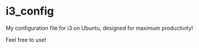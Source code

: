 # i3_config

My configuration file for i3 on Ubuntu, designed for maximum productivity!

Feel free to use!
